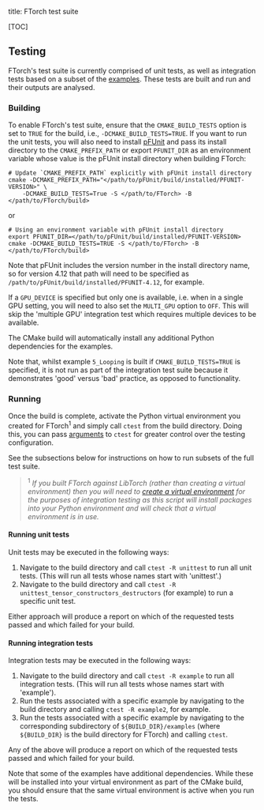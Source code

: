title: FTorch test suite

[TOC]

## Testing

FTorch's test suite is currently comprised of unit tests, as well as integration
tests based on a subset of the [examples](|page|examples/). These tests are built
and run and their outputs are analysed.

### Building

To enable FTorch's test suite, ensure that the `CMAKE_BUILD_TESTS` option
is set to `TRUE` for the build, i.e., `-DCMAKE_BUILD_TESTS=TRUE`. If you want
to run the unit tests, you will also need to install
[pFUnit](https://github.com/Goddard-Fortran-Ecosystem/pFUnit) and pass its
install directory to the `CMAKE_PREFIX_PATH` or export `PFUNIT_DIR` as 
an environment variable whose value is the pFUnit install directory 
when building FTorch:

```shell
# Update `CMAKE_PREFIX_PATH` explicitly with pFUnit install directory
cmake -DCMAKE_PREFIX_PATH="</path/to/pFUnit/build/installed/PFUNIT-VERSION>" \
    -DCMAKE_BUILD_TESTS=True -S </path/to/FTorch> -B </path/to/FTorch/build>
```

or

```shell
# Using an environment variable with pFUnit install directory
export PFUNIT_DIR=</path/to/pFUnit/build/installed/PFUNIT-VERSION>
cmake -DCMAKE_BUILD_TESTS=TRUE -S </path/to/FTorch> -B </path/to/FTorch/build>
```

Note that pFUnit includes the version number in the install directory name,
so for version 4.12 that path will need to be specified as
`/path/to/pFUnit/build/installed/PFUNIT-4.12`, for example.

If a `GPU_DEVICE` is specified but only one is available, i.e. when in a single GPU setting, you will need to also set the `MULTI_GPU` option to `OFF`.
This will skip the 'multiple GPU' integration test which requires multiple devices to be available.

The CMake build will automatically install any additional Python dependencies
for the examples.

Note that, whilst example `5_Looping` is built if `CMAKE_BUILD_TESTS=TRUE` is
specified, it is not run as part of the integration test suite because it
demonstrates 'good' versus 'bad' practice, as opposed to functionality.

### Running

Once the build is complete, activate the Python virtual environment you created
for FTorch<sup>1</sup> and simply call `ctest` from the build directory. Doing
this, you can pass
[arguments](https://cmake.org/cmake/help/latest/manual/ctest.1.html) to `ctest`
for greater control over the testing configuration.

See the subsections below for instructions on how to run subsets of the full
test suite.

> <sup>1</sup> _If you built FTorch against LibTorch (rather than creating a
virtual environment) then you will need to
[create a virtual environment](https://docs.python.org/3/library/venv.html) for
the purposes of integration testing as this script will install packages into your
Python environment and will check that a virtual environment is in use._

#### Running unit tests

Unit tests may be executed in the following ways:

1. Navigate to the build directory and call `ctest -R unittest` to run all unit
   tests. (This will run all tests whose names start with 'unittest'.)
2. Navigate to the build directory and call
   `ctest -R unittest_tensor_constructors_destructors` (for example) to run a
   specific unit test.

Either approach will produce a report on which of the requested tests passed
and which failed for your build.

#### Running integration tests

Integration tests may be executed in the following ways:

1. Navigate to the build directory and call `ctest -R example` to run all
   integration tests. (This will run all tests whose names start with
   'example').
2. Run the tests associated with a specific example by navigating to the build
   directory and calling `ctest -R example2`, for example.
3. Run the tests associated with a specific example by navigating to the
   corresponding subdirectory of `${BUILD_DIR}/examples` (where `${BUILD_DIR}`
   is the build directory for FTorch) and calling `ctest`.

Any of the above will produce a report on which of the requested tests passed
and which failed for your build.

Note that some of the examples have additional dependencies. While these will be
installed into your virtual environment as part of the CMake build, you should
ensure that the same virtual environment is active when you run the tests.
